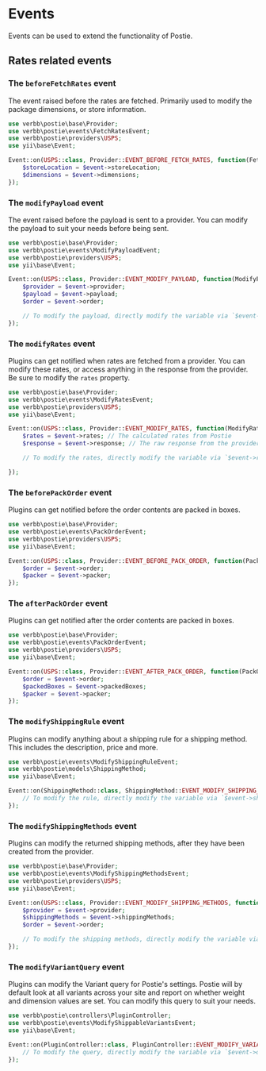 # Events
Events can be used to extend the functionality of Postie.

## Rates related events

### The `beforeFetchRates` event
The event raised before the rates are fetched. Primarily used to modify the package dimensions, or store information.

```php
use verbb\postie\base\Provider;
use verbb\postie\events\FetchRatesEvent;
use verbb\postie\providers\USPS;
use yii\base\Event;

Event::on(USPS::class, Provider::EVENT_BEFORE_FETCH_RATES, function(FetchRatesEvent $event) {
    $storeLocation = $event->storeLocation;
    $dimensions = $event->dimensions;
});
```

### The `modifyPayload` event
The event raised before the payload is sent to a provider. You can modify the payload to suit your needs before being sent.

```php
use verbb\postie\base\Provider;
use verbb\postie\events\ModifyPayloadEvent;
use verbb\postie\providers\USPS;
use yii\base\Event;

Event::on(USPS::class, Provider::EVENT_MODIFY_PAYLOAD, function(ModifyPayloadEvent $event) {
    $provider = $event->provider;
    $payload = $event->payload;
    $order = $event->order;

    // To modify the payload, directly modify the variable via `$event->payload = ...`
});
```

### The `modifyRates` event
Plugins can get notified when rates are fetched from a provider. You can modify these rates, or access anything in the response from the provider. Be sure to modify the `rates` property.

```php
use verbb\postie\base\Provider;
use verbb\postie\events\ModifyRatesEvent;
use verbb\postie\providers\USPS;
use yii\base\Event;

Event::on(USPS::class, Provider::EVENT_MODIFY_RATES, function(ModifyRatesEvent $event) {
    $rates = $event->rates; // The calculated rates from Postie
    $response = $event->response; // The raw response from the provider's API

    // To modify the rates, directly modify the variable via `$event->rates = ...`

});
```

### The `beforePackOrder` event
Plugins can get notified before the order contents are packed in boxes.

```php
use verbb\postie\base\Provider;
use verbb\postie\events\PackOrderEvent;
use verbb\postie\providers\USPS;
use yii\base\Event;

Event::on(USPS::class, Provider::EVENT_BEFORE_PACK_ORDER, function(PackOrderEvent $event) {
    $order = $event->order;
    $packer = $event->packer;
});
```

### The `afterPackOrder` event
Plugins can get notified after the order contents are packed in boxes.

```php
use verbb\postie\base\Provider;
use verbb\postie\events\PackOrderEvent;
use verbb\postie\providers\USPS;
use yii\base\Event;

Event::on(USPS::class, Provider::EVENT_AFTER_PACK_ORDER, function(PackOrderEvent $event) {
    $order = $event->order;
    $packedBoxes = $event->packedBoxes;
    $packer = $event->packer;
});
```

### The `modifyShippingRule` event
Plugins can modify anything about a shipping rule for a shipping method. This includes the description, price and more.

```php
use verbb\postie\events\ModifyShippingRuleEvent;
use verbb\postie\models\ShippingMethod;
use yii\base\Event;

Event::on(ShippingMethod::class, ShippingMethod::EVENT_MODIFY_SHIPPING_RULE, function(ModifyShippingRuleEvent $event) {
    // To modify the rule, directly modify the variable via `$event->shippingRule = ...`
});
```

### The `modifyShippingMethods` event
Plugins can modify the returned shipping methods, after they have been created from the provider.

```php
use verbb\postie\base\Provider;
use verbb\postie\events\ModifyShippingMethodsEvent;
use verbb\postie\providers\USPS;
use yii\base\Event;

Event::on(USPS::class, Provider::EVENT_MODIFY_SHIPPING_METHODS, function(ModifyShippingMethodsEvent $event) {
    $provider = $event->provider;
    $shippingMethods = $event->shippingMethods;
    $order = $event->order;

    // To modify the shipping methods, directly modify the variable via `$event->shippingMethods = ...`
});
```

### The `modifyVariantQuery` event
Plugins can modify the Variant query for Postie's settings. Postie will by default look at all variants across your site and report on whether weight and dimension values are set. You can modify this query to suit your needs.

```php
use verbb\postie\controllers\PluginController;
use verbb\postie\events\ModifyShippableVariantsEvent;
use yii\base\Event;

Event::on(PluginController::class, PluginController::EVENT_MODIFY_VARIANT_QUERY, function(ModifyShippableVariantsEvent $event) {
    // To modify the query, directly modify the variable via `$event->query = ...`
});
```
